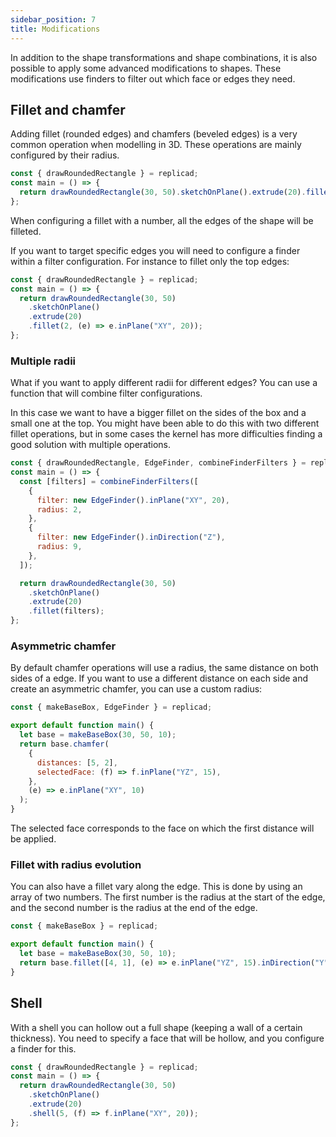 ```yaml
---
sidebar_position: 7
title: Modifications
---
```


In addition to the shape transformations and shape combinations, it is also
possible to apply some advanced modifications to shapes. These modifications
use finders to filter out which face or edges they need.

## Fillet and chamfer

Adding fillet (rounded edges) and chamfers (beveled edges) is a very common
operation when modelling in 3D. These operations are mainly configured by their
radius.

```js withWorkbench
const { drawRoundedRectangle } = replicad;
const main = () => {
  return drawRoundedRectangle(30, 50).sketchOnPlane().extrude(20).fillet(2);
};
```

When configuring a fillet with a number, all the edges of the shape will be
filleted.

If you want to target specific edges you will need to configure a finder within
a filter configuration. For instance to fillet only the top edges:

```js withWorkbench
const { drawRoundedRectangle } = replicad;
const main = () => {
  return drawRoundedRectangle(30, 50)
    .sketchOnPlane()
    .extrude(20)
    .fillet(2, (e) => e.inPlane("XY", 20));
};
```

### Multiple radii

What if you want to apply different radii for different edges? You can use
a function that will combine filter configurations.

In this case we want to have a bigger fillet on the sides of the box and
a small one at the top. You might have been able to do this with two different
fillet operations, but in some cases the kernel has more difficulties finding
a good solution with multiple operations.

```js withWorkbench
const { drawRoundedRectangle, EdgeFinder, combineFinderFilters } = replicad;
const main = () => {
  const [filters] = combineFinderFilters([
    {
      filter: new EdgeFinder().inPlane("XY", 20),
      radius: 2,
    },
    {
      filter: new EdgeFinder().inDirection("Z"),
      radius: 9,
    },
  ]);

  return drawRoundedRectangle(30, 50)
    .sketchOnPlane()
    .extrude(20)
    .fillet(filters);
};
```

### Asymmetric chamfer

By default chamfer operations will use a radius, the same distance on both
sides of a edge. If you want to use a different distance on each side and
create an asymmetric chamfer, you can use a custom radius:

```js withWorkbench
const { makeBaseBox, EdgeFinder } = replicad;

export default function main() {
  let base = makeBaseBox(30, 50, 10);
  return base.chamfer(
    {
      distances: [5, 2],
      selectedFace: (f) => f.inPlane("YZ", 15),
    },
    (e) => e.inPlane("XY", 10)
  );
}
```

The selected face corresponds to the face on which the first distance will be
applied.

### Fillet with radius evolution

You can also have a fillet vary along the edge. This is done by using an array
of two numbers. The first number is the radius at the start of the edge, and
the second number is the radius at the end of the edge.

```js withWorkbench
const { makeBaseBox } = replicad;

export default function main() {
  let base = makeBaseBox(30, 50, 10);
  return base.fillet([4, 1], (e) => e.inPlane("YZ", 15).inDirection("Y"));
}
```

###

## Shell

With a shell you can hollow out a full shape (keeping a wall of a certain
thickness). You need to specify a face that will be hollow, and you configure
a finder for this.

```js withWorkbench
const { drawRoundedRectangle } = replicad;
const main = () => {
  return drawRoundedRectangle(30, 50)
    .sketchOnPlane()
    .extrude(20)
    .shell(5, (f) => f.inPlane("XY", 20));
};
```
